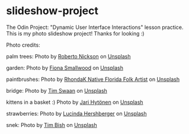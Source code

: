 # slideshow-project
The Odin Project: "Dynamic User Interface Interactions" lesson practice. This is my photo slideshow project! Thanks for looking :)


Photo credits:

palm trees: Photo by <a href="https://unsplash.com/@rpnickson?utm_source=unsplash&utm_medium=referral&utm_content=creditCopyText">Roberto Nickson</a> on <a href="https://unsplash.com/photos/wbIw84HTI8w?utm_source=unsplash&utm_medium=referral&utm_content=creditCopyText">Unsplash</a>
  
garden: Photo by <a href="https://unsplash.com/@thepeoplesdigital?utm_source=unsplash&utm_medium=referral&utm_content=creditCopyText">Fiona Smallwood</a> on <a href="https://unsplash.com/photos/rA2t29hZj1s?utm_source=unsplash&utm_medium=referral&utm_content=creditCopyText">Unsplash</a>
  
  paintbrushes: Photo by <a href="https://unsplash.com/@rhondak?utm_source=unsplash&utm_medium=referral&utm_content=creditCopyText">RhondaK Native Florida Folk Artist</a> on <a href="https://unsplash.com/photos/_Yc7OtfFn-0?utm_source=unsplash&utm_medium=referral&utm_content=creditCopyText">Unsplash</a>

bridge: Photo by <a href="https://unsplash.com/@timswaanphotography?utm_source=unsplash&utm_medium=referral&utm_content=creditCopyText">Tim Swaan</a> on <a href="https://unsplash.com/photos/eOpewngf68w?utm_source=unsplash&utm_medium=referral&utm_content=creditCopyText">Unsplash</a>
  
kittens in a basket :) Photo by <a href="https://unsplash.com/@jarispics?utm_source=unsplash&utm_medium=referral&utm_content=creditCopyText">Jari Hytönen</a> on <a href="https://unsplash.com/photos/YCPkW_r_6uA?utm_source=unsplash&utm_medium=referral&utm_content=creditCopyText">Unsplash</a>
  
strawberries: Photo by <a href="https://unsplash.com/@lacylucy?utm_source=unsplash&utm_medium=referral&utm_content=creditCopyText">Lucinda Hershberger</a> on <a href="https://unsplash.com/photos/Sy7PpSzWy8Y?utm_source=unsplash&utm_medium=referral&utm_content=creditCopyText">Unsplash</a>
  
snek: Photo by <a href="https://unsplash.com/@tjsocoz?utm_source=unsplash&utm_medium=referral&utm_content=creditCopyText">Tim Bish</a> on <a href="https://unsplash.com/photos/vBZg7wD6eig?utm_source=unsplash&utm_medium=referral&utm_content=creditCopyText">Unsplash</a>

